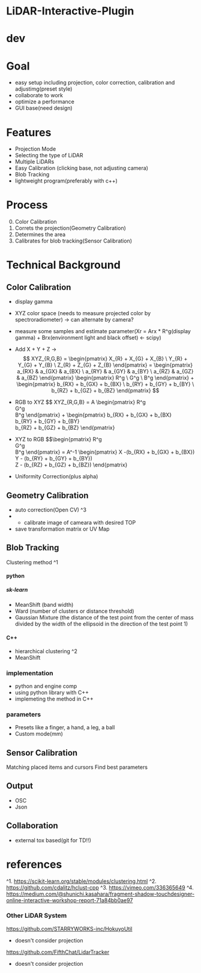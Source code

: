# LiDAR-Interactive-Plugin

# dev

# Goal
- easy setup including projection, color correction, calibration and adjustimg(preset style)
- collaborate to work
- optimize a performance
- GUI base(need design)

# Features
- Projection Mode
- Selecting the type of LiDAR
- Multiple LiDARs
- Easy Calibration (clicking base, not adjusting camera)
- Blob Tracking
- lightweight program(preferably with c++)

# Process 
0. Color Calibration
1. Correts the projection(Geometry Calibration)
2. Determines the area
3. Calibrates for blob tracking(Sensor Calibration)

# Technical Background
## Color Calibration
- display gamma[](http://compojigoku.blog.fc2.com/blog-entry-23.html)
- XYZ color space (needs to measure projected color by spectroradiometer) -> can alternate by camera?
- measure some samples and estimate parameter(Xr = Arx * R^g(display gamma) + Brx(environment light and black offset) <- scipy)
- Add X + Y + Z -> $$ XYZ_{R,G,B} = 
\begin{pmatrix} 
X_{R} + X_{G} + X_{B} \
Y_{R} + Y_{G} + Y_{B} \
Z_{R} + Z_{G} + Z_{B} 
\end{pmatrix} =
\begin{pmatrix} 
a_{RX} & a_{GX} & a_{BX} \
a_{RY} & a_{GY} & a_{BY} \
a_{RZ} & a_{GZ} & a_{BZ} 
\end{pmatrix}
\begin{pmatrix} 
R^g \
G^g \
B^g
\end{pmatrix} +
\begin{pmatrix} 
b_{RX} + b_{GX} + b_{BX} \
b_{RY} + b_{GY} + b_{BY} \
b_{RZ} + b_{GZ} + b_{BZ}
\end{pmatrix}
$$

- RGB to XYZ $$ XYZ_{R,G,B} = 
A
\begin{pmatrix} 
R^g \
G^g \
B^g
\end{pmatrix} +
\begin{pmatrix} 
b_{RX} + b_{GX} + b_{BX} \
b_{RY} + b_{GY} + b_{BY} \
b_{RZ} + b_{GZ} + b_{BZ}
\end{pmatrix}

- XYZ to RGB $$\begin{pmatrix} 
R^g \
G^g \
B^g
\end{pmatrix} = 
A^-1
\begin{pmatrix} 
X -(b_{RX} + b_{GX} + b_{BX}) \
Y - (b_{RY} + b_{GY} + b_{BY}) \
Z - (b_{RZ} + b_{GZ} + b_{BZ})
\end{pmatrix}

- Uniformity Correction(plus alpha)


## Geometry Calibration
- auto correction(Open CV) ^3
- - calibrate image of cameara with desired TOP
- save transformation matrix or UV Map


## Blob Tracking
Clustering
method ^1
#### python
##### sk-learn
- MeanShift (band width) 
- Ward (number of clusters or distance threshold)
- Gaussian Mixture (the distance of the test point from the center of mass divided by the width of the ellipsoid in the direction of the test point 1)

#### C++
- hierarchical clustering[](https://github.com/cdalitz/hclust-cpp) ^2
- MeanShift

### implementation
- python and engine comp
- using python library with C++
- implemeting the method in C++

### parameters
- Presets like a finger, a hand, a leg, a ball
- Custom mode(mm)

## Sensor Calibration
Matching placed items and cursors
Find best parameters


## Output
- OSC
- Json


## Collaboration
- external tox based(git for TD!!)

# references
^1. https://scikit-learn.org/stable/modules/clustering.html
^2. https://github.com/cdalitz/hclust-cpp
^3. https://vimeo.com/336365649
^4. https://medium.com/@shunichi.kasahara/fragment-shadow-touchdesigner-online-interactive-workshop-report-71a84bb0ae97

### Other LiDAR System
https://github.com/STARRYWORKS-inc/HokuyoUtil
- doesn't consider projection

https://github.com/FifthChat/LidarTracker
- doesn't consider projection
